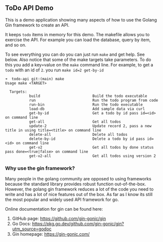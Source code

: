 ## ToDo API Demo

This is a demo application showing many aspects of how to use the Golang Gin
framework to create an API.

It keeps `todo` items in memory for this demo.  The makefile allows you to 
exercise the API.  For example you can load the database, query by item,
and so on.

To see everything you can do you can just run `make` and get help.  See below.  Also notice that some of the make targets take parameters.  To do this you add a key=value on the `make` command line.  For example, to get a `todo` with an id of `2`. you run `make id=2 get-by-id`

```
➜  todo-api git:(main) make
Usage make <TARGET>

  Targets:
           build                        Build the todo executable
           run                          Run the todo program from code
           run-bin                      Run the todo executable
           load-db                      Add sample data via curl
           get-by-id                    Get a todo by id pass id=<id> on command line
           get-all                      Get all todos
           update-2                     Update record 2, pass a new title in using title=<title> on command line
           delete-all                   Delete all todos
           delete-by-id                 Delete a todo by id pass id=<id> on command line
           get-v2                       Get all todos by done status pass done=<true|false> on command line
           get-v2-all                   Get all todos using version 2
```

### Why use the gin framework?

Many people in the golang community are opposed to using frameworks because the standard library provides robust function out-of-the-box.  However, the golang gin framework reduces a lot of the code you need to write and has a lot of nice features out of the box.  As far as I know its still the most popular and widely used API framework for go.

Online documentation for gin can be found here:

1. GitHub page: https://github.com/gin-gonic/gin
2. Go Docs: https://pkg.go.dev/github.com/gin-gonic/gin?utm_source=godoc
3. Gin homepage: https://gin-gonic.com/